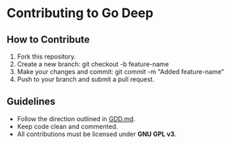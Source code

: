 # Contributing to Go Deep

## How to Contribute
1. Fork this repository.
2. Create a new branch: git checkout -b feature-name
3. Make your changes and commit: git commit -m "Added feature-name"
4. Push to your branch and submit a pull request.

## Guidelines
- Follow the direction outlined in [GDD.md](GDD.md).
- Keep code clean and commented.
- All contributions must be licensed under **GNU GPL v3**.
